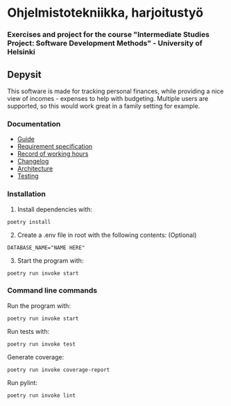 # Ohjelmistotekniikka, harjoitustyö

### Exercises and project for the course "Intermediate Studies Project: Software Development Methods" - University of Helsinki
## Depysit

This software is made for tracking personal finances, while providing a nice view of incomes - expenses to help with budgeting.
Multiple users are supported, so this would work great in a family setting for example.

### Documentation

- [Guide](./documentation/guide.md)
- [Requirement specification](./documentation/requirement%20specification.md)
- [Record of working hours](./documentation/record%20of%20working%20hours.md)
- [Changelog](./documentation/changelog.md)
- [Architecture](./documentation/architecture.md)
- [Testing](./documentation/tests.md)

### Installation

1. Install dependencies with:

```
poetry install
```

2. Create a .env file in root with the following contents: (Optional)

```
DATABASE_NAME="NAME HERE"
```

3. Start the program with:

```
poetry run invoke start
```

### Command line commands

Run the program with:

```
poetry run invoke start
```

Run tests with:

```
poetry run invoke test
```

Generate coverage:

```
poetry run invoke coverage-report
```

Run pylint:

```
poetry run invoke lint
```